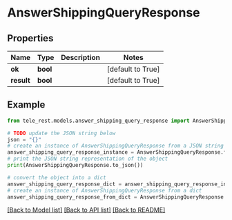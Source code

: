# AnswerShippingQueryResponse


## Properties

Name | Type | Description | Notes
------------ | ------------- | ------------- | -------------
**ok** | **bool** |  | [default to True]
**result** | **bool** |  | [default to True]

## Example

```python
from tele_rest.models.answer_shipping_query_response import AnswerShippingQueryResponse

# TODO update the JSON string below
json = "{}"
# create an instance of AnswerShippingQueryResponse from a JSON string
answer_shipping_query_response_instance = AnswerShippingQueryResponse.from_json(json)
# print the JSON string representation of the object
print(AnswerShippingQueryResponse.to_json())

# convert the object into a dict
answer_shipping_query_response_dict = answer_shipping_query_response_instance.to_dict()
# create an instance of AnswerShippingQueryResponse from a dict
answer_shipping_query_response_from_dict = AnswerShippingQueryResponse.from_dict(answer_shipping_query_response_dict)
```
[[Back to Model list]](../README.md#documentation-for-models) [[Back to API list]](../README.md#documentation-for-api-endpoints) [[Back to README]](../README.md)


